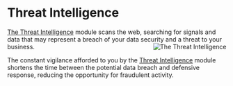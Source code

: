 # Threat Intelligence

[The Threat Intelligence](https://www.keepnetlabs.com/threat-intelligence/) module scans the web, searching for signals and data that may represent a breach of your data security and a threat to your business.<img align="right" alt="The Threat Intelligence" src="https://www.keepnetlabs.com/wp-content/uploads/keepnet-threat-intelligence.png">

The constant vigilance afforded to you by the [Threat Intelligence](https://www.keepnetlabs.com/why-keepnet-labs/) module shortens the time between the potential data breach and defensive response, reducing the opportunity for fraudulent activity.
